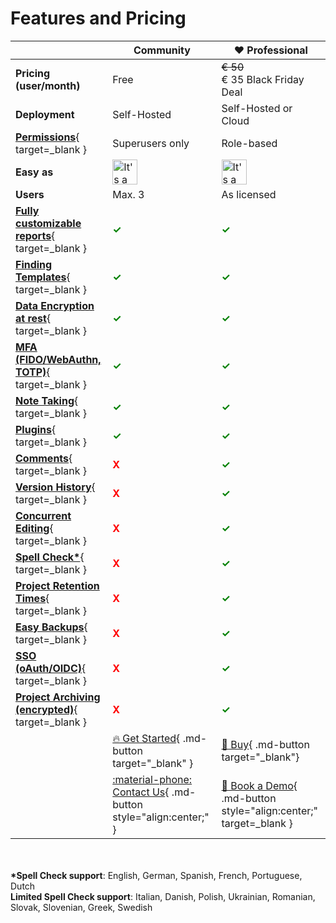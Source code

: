 # Features and Pricing

|                                                                                               | Community                                                                                                     | :heart: Professional                                                                                                                                                  |
| --------------------------------------------------------------------------------------------- | ------------------------------------------------------------------------------------------------------------- | --------------------------------------------------------------------------------------------------------------------------------------------------------------------- |
| __Pricing (user/month)__                                                                      | Free                                                                                                          | ~~€ 50~~  <br>€ 35 Black Friday Deal                                                                                                                                                                  |
| __Deployment__                                                                                | Self-Hosted                                                                                                   | Self-Hosted or Cloud                                                                                                                                                  |
| [__Permissions__](users/user-permissions.md){ target=_blank }                                  | Superusers only                                                                                               | Role-based                                                                                                                                                            |
| __Easy as__                                                                                   | <img src="/assets/emojis/pie.svg" width="40" alt="It's a pie. Because Pentest reports are as easy as pie." /> | <img src="/assets/emojis/pie.svg" width="40" alt="It's a pie. Because Pentest reports are as easy as pie." />                                                         |
| __Users__                                                                                     | Max. 3                                                                                                        | As licensed                                                                                                                                                           |
| [__Fully customizable reports__](designer/designer.md){ target=_blank }                        | <span style="color:green;font-weight:bold;">✓</span>                                                          | <span style="color:green;font-weight:bold;">✓</span>                                                                                                                  |
| [__Finding Templates__](finding-templates/overview.md){ target=_blank }                        | <span style="color:green;font-weight:bold;">✓</span>                                                          | <span style="color:green;font-weight:bold;">✓</span>                                                                                                                  |
| [__Data Encryption at rest__](setup/configuration.md#data-encryption-at-rest){ target=_blank } | <span style="color:green;font-weight:bold;">✓</span>                                                          | <span style="color:green;font-weight:bold;">✓</span>                                                                                                                  |
| [__MFA (FIDO/WebAuthn, TOTP)__](show-and-tell/posts/2fa.md){ target=_blank }      | <span style="color:green;font-weight:bold;">✓</span>                                                          | <span style="color:green;font-weight:bold;">✓</span>                                                                                                                  |
| [__Note Taking__](show-and-tell/posts/note-taking.md){ target=_blank }           | <span style="color:green;font-weight:bold;">✓</span>                                                          | <span style="color:green;font-weight:bold;">✓</span>                                                                                                                  |
| [__Plugins__](setup/plugins.md){ target=_blank }             | <span style="color:green;font-weight:bold;">✓</span>                                                          | <span style="color:green;font-weight:bold;">✓</span>                                                                                                                  |
| [__Comments__](show-and-tell/posts/comments.md){ target=_blank }                                        | <span style="color:red;font-weight:bold;">X</span>                                                            | <span style="color:green;font-weight:bold;">✓</span>                                                                                                                  |
| [__Version History__](reporting/version-history.md){ target=_blank }                                        | <span style="color:red;font-weight:bold;">X</span>                                                            | <span style="color:green;font-weight:bold;">✓</span>                                                                                                                  |
| [__Concurrent Editing__](show-and-tell/posts/concurrent-editing.md){ target=_blank }                                        | <span style="color:red;font-weight:bold;">X</span>                                                            | <span style="color:green;font-weight:bold;">✓</span>                                                                                                                  |
| [__Spell Check*__](reporting/spell-check.md){ target=_blank }                                  | <span style="color:red;font-weight:bold;">X</span>                                                            | <span style="color:green;font-weight:bold;">✓</span>                                                                                                                  |
| [__Project Retention Times__](setup/configuration.md#archiving){ target=_blank }               | <span style="color:red;font-weight:bold;">X</span>                                                            | <span style="color:green;font-weight:bold;">✓</span>                                                                                                                  |
| [__Easy Backups__](setup/backups.md){ target=_blank }                                          | <span style="color:red;font-weight:bold;">X</span>                                                            | <span style="color:green;font-weight:bold;">✓</span>                                                                                                                  |
| [__SSO (oAuth/OIDC)__](users/oidc-setup.md){ target=_blank }                                   | <span style="color:red;font-weight:bold;">X</span>                                                            | <span style="color:green;font-weight:bold;">✓</span>                                                                                                                  |
| [__Project Archiving (encrypted)__](insights/archiving.md){ target=_blank }                    | <span style="color:red;font-weight:bold;">X</span>                                                            | <span style="color:green;font-weight:bold;">✓</span>                                                                                                                  |
|                                                                                               | [:fire: Get Started](setup/installation.md){ .md-button target="_blank" }                                      | [:rocket: Buy](https://cloud.sysreptor.com/order/){ .md-button target="_blank"}                                                                                       |
|                                                                                               | [:material-phone: Contact Us](contact-us.md){ .md-button style="align:center;" }                               | [:sauropod: Book a Demo](https://outlook.office365.com/book/SysReptorDemo@syslifters.com/s/gUjy2xF2GEeSc_6mDLvvkA2){ .md-button style="align:center;" target=_blank } |

<br><br>
__*Spell Check support__: English, German, Spanish, French, Portuguese, Dutch  
__Limited Spell Check support__: Italian, Danish, Polish, Ukrainian, Romanian, Slovak, Slovenian, Greek, Swedish